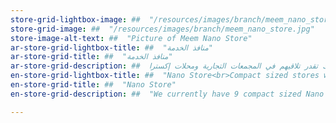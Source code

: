 ```yaml
---
store-grid-lightbox-image: ##  "/resources/images/branch/meem_nano_store.jpg"
store-grid-image: ##  "/resources/images/branch/meem_nano_store.jpg"
store-image-alt-text: ##  "Picture of Meem Nano Store"
ar-store-grid-lightbox-title: ##  "منافذ الخدمة"
ar-store-grid-title: ##  "منافذ الخدمة"
ar-store-grid-description: ##  حاليا عندنا 9 منافذ خدمة منتشرة في الرياض، وجدة، والدمام والخبر، كلهم تحت أمرك وفي خدمتك.                                                            والشيء الجميل واللي يميز منافذ خدمة ميم إنك تقدر تلاقيهم في المجمعات التجارية ومحلات إكسترا
en-store-grid-lightbox-title: ##  "Nano Store<br>Compact sized stores where customers will be able to receive all the services offered in the main store with convenience. Nano stores can be found in Shopping malls and electronic department stores in Riyadh, Jeddah, Dammam, and Khobar."
en-store-grid-title: ##  "Nano Store"
en-store-grid-description: ##  "We currently have 9 compact sized Nano Stores scattered around Riyadh, Jeddah, Dammam and Khobar, and are ready to service you with convenience. What's really awesome is that Nano Stores can be found in shopping malls and electronic department stores and are open night and day 7 days a week!"

---
```


